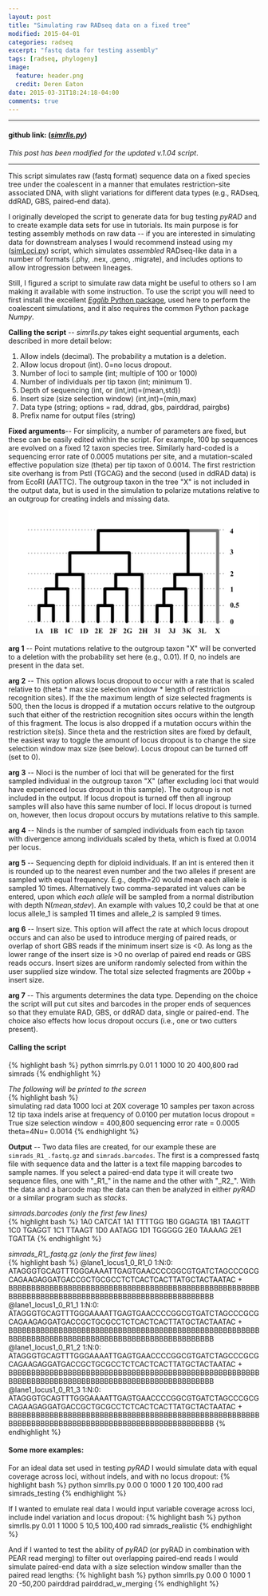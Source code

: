 ```yaml
---
layout: post
title: "Simulating raw RADseq data on a fixed tree"
modified: 2015-04-01
categories: radseq
excerpt: "fastq data for testing assembly"
tags: [radseq, phylogeny]
image:
  feature: header.png
  credit: Deren Eaton
date: 2015-03-31T18:24:18-04:00
comments: true
---
```


---------------------  

#### github link: ([_simrlls.py_](https://github.com/dereneaton/simrrls))
_This post has been modified for the updated v.1.04 script_.  

--------------------  

This script simulates raw (fastq format) sequence data
on a fixed species tree under the coalescent in a manner 
that emulates restriction-site associated DNA, with slight 
variations for different data types (e.g., RADseq, ddRAD, GBS, 
paired-end data). 

I originally developed the script to generate data for bug 
testing _pyRAD_ and to create example data sets for use in tutorials. 
Its main purpose is for testing assembly methods
on raw data -- if you are interested in simulating data for 
downstream analyses I would recommend instead using my 
([simLoci.py](/software/)) script, which simulates
_assembled_ RADseq-like data in a number
of formats (.phy, .nex, .geno, .migrate), 
and includes options to allow introgression between lineages.

Still, I figured a script to simulate raw data might be useful to 
others so I am making it available with some instruction.
To use the script you will need to first install the excellent [_Egglib_ 
Python package](http://egglib.sourceforge.net/), 
used here to perform the coalescent simulations, and it also requires
the common Python package _Numpy_.

__Calling the script__ -- _simrlls.py_ takes eight sequential arguments, 
each described in more detail below:

1.  Allow indels (decimal). The probability a mutation is a deletion.
2.  Allow locus dropout (int). 0=no locus dropout.
3.  Number of loci to sample (int; multiple of 100 or 1000)
4.  Number of individuals per tip taxon (int; minimum 1).
5.  Depth of sequencing (int, or (int,int)=(mean,std))
6.  Insert size (size selection window) (int,int)=(min,max)
7.  Data type (string; options = rad, ddrad, gbs, pairddrad, pairgbs)
8.  Prefix name for output files (string)

__Fixed arguments__--
For simplicity, a number of parameters are fixed, but these can be easily 
edited within the script. For example, 100 bp sequences are evolved on a 
fixed 12 taxon species tree. 
Similarly hard-coded is a sequencing error rate of 0.0005 mutations 
per site, and a mutation-scaled effective population 
size (theta) per tip taxon of 0.0014. The first restriction site
overhang is from PstI (TGCAG) and the second (used in ddRAD data) 
is from EcoRI (AATTC). 
The outgroup taxon in the tree "X" is not included in the output 
data, but is used in the simulation to polarize mutations relative 
to an outgroup for creating indels and missing data. 

![simtreeimage](/images/setupsims.png)

__arg 1__ -- Point mutations relative to the outgroup taxon "X"
will be converted to a deletion with the probability set here (e.g., 0.01). 
If 0, no indels are present in the data set. 

__arg 2__ -- This option allows locus dropout to occur with a rate that is 
scaled relative to (theta * max size selection window * length of restriction
recognition sites). If the the maximum length of size selected fragments
is 500, then the locus is dropped if a mutation occurs relative to the 
outgroup such that either of the restriction recognition sites occurs 
within the length of this fragment. The locus is also dropped if 
a mutation occurs within the restriction site(s). Since theta and the restriction sites are fixed
by default, the easiest way to toggle the amount of locus dropout is to 
change the size selection window max size (see below).
Locus dropout can be turned off (set to 0). 

__arg 3__ -- Nloci is the number of loci that will be generated for the
first sampled individual in the outgroup taxon "X" 
(after excluding loci that would have experienced locus dropout in this sample). 
The outgroup is not included in the output. If locus dropout is 
turned off then all ingroup samples will also have this same number of loci. 
If locus dropout is turned on, however, then locus dropout
occurs by mutations relative to this sample. 

__arg 4__ -- Ninds is the number of sampled individuals from each tip 
taxon with divergence among individuals scaled by theta, which
 is fixed at 0.0014 per locus. 

__arg 5__ -- Sequencing depth for diploid individuals. If an int is 
entered then it is rounded up to the nearest even number and the 
two alleles if present are sampled with equal frequency. E.g., depth=20
would mean each allele is sampled 10 times. Alternatively two 
comma-separated int values can be entered, upon which _each allele_ will 
be sampled from a normal distribution with depth N(_mean,stdev_). An 
example with values 10,2 could be that at one locus allele\_1 is sampled
11 times and allele\_2 is sampled 9 times. 

__arg 6__ -- Insert size. 
This option will affect the rate at which locus dropout occurs
and can also be used to introduce merging of paired reads, or overlap 
of short GBS reads if the minimum insert size is <0. 
As long as the lower range of the insert size is >0 no overlap 
of paired end reads or GBS reads occurs. 
Insert sizes are uniform randomly selected from within the 
user supplied size window. The total size selected fragments are 
200bp + insert size. 

__arg 7__ -- This arguments determines the data type. 
Depending on the choice the script will put cut sites and barcodes in 
the proper ends of sequences so that they emulate RAD, GBS, or ddRAD 
data, single or paired-end. The choice also effects how locus dropout occurs 
(i.e., one or two cutters present).

#### Calling the script
{% highlight bash %}
python simrrls.py 0.01 1 1000 10 20 400,800 rad simrads
{% endhighlight %}

_The following will be printed to the screen_  
{% highlight bash %}  
simulating rad data
1000 loci at 20X coverage
10 samples per taxon across 12 tip taxa
indels arise at frequency of 0.0100 per mutation
locus dropout = True
size selection window = 400,800
sequencing error rate = 0.0005
theta=4Nu= 0.0014
{% endhighlight %}

__Output__ -- Two data files are created, for our example these
are `simrads_R1_.fastq.gz` and `simrads.barcodes`. The first is a
compressed fastq file with sequence data and the 
latter is a text file mapping 
barcodes to sample names. If you select a paired-end data 
type it will create two sequence files, one with "\_R1\_" 
in the name and the other with "\_R2\_". 
With the data and a barcode map the data can then be analyzed
in either _pyRAD_ or a similar program such as _stacks_. 

_simrads.barcodes (only the first few lines)_  
{% highlight bash %}
1A0     CATCAT
1A1     TTTTGG
1B0     GGAGTA
1B1     TAAGTT
1C0     TGAGGT
1C1     TTAAGT
1D0     AATAGG
1D1     TGGGGG
2E0     TAAAAG
2E1     TGATTA
{% endhighlight %}

_simrads\_R1\_.fastq.gz (only the first few lines)_  
{% highlight bash %}
@lane1_locus1_0_R1_0 1:N:0:
ATAGGGTGCAGTTTGGGAAAATTGAGTGAACCCCGGCGTGATCTAGCCCGCGCAGAAGAGGATGACCGCTGCGCCTCTCACTCACTTATGCTACTAATAC
+
BBBBBBBBBBBBBBBBBBBBBBBBBBBBBBBBBBBBBBBBBBBBBBBBBBBBBBBBBBBBBBBBBBBBBBBBBBBBBBBBBBBBBBBBBBBBBBBBBBBB
@lane1_locus1_0_R1_1 1:N:0:
ATAGGGTGCAGTTTGGGAAAATTGAGTGAACCCCGGCGTGATCTAGCCCGCGCAGAAGAGGATGACCGCTGCGCCTCTCACTCACTTATGCTACTAATAC
+
BBBBBBBBBBBBBBBBBBBBBBBBBBBBBBBBBBBBBBBBBBBBBBBBBBBBBBBBBBBBBBBBBBBBBBBBBBBBBBBBBBBBBBBBBBBBBBBBBBBB
@lane1_locus1_0_R1_2 1:N:0:
ATAGGGTGCAGTTTGGGAAAATTGAGTGAACCCCGGCGTGATCTAGCCCGCGCAGAAGAGGATGACCGCTGCGCCTCTCACTCACTTATGCTACTAATAC
+
BBBBBBBBBBBBBBBBBBBBBBBBBBBBBBBBBBBBBBBBBBBBBBBBBBBBBBBBBBBBBBBBBBBBBBBBBBBBBBBBBBBBBBBBBBBBBBBBBBBB
@lane1_locus1_0_R1_3 1:N:0:
ATAGGGTGCAGTTTGGGAAAATTGAGTGAACCCCGGCGTGATCTAGCCCGCGCAGAAGAGGATGACCGCTGCGCCTCTCACTCACTTATGCTACTAATAC
+
BBBBBBBBBBBBBBBBBBBBBBBBBBBBBBBBBBBBBBBBBBBBBBBBBBBBBBBBBBBBBBBBBBBBBBBBBBBBBBBBBBBBBBBBBBBBBBBBBBBB
{% endhighlight %}


#### Some more examples: 
For an ideal data set used in testing _pyRAD_ I would simulate data with equal coverage across loci, without indels, and with no locus dropout:
{% highlight bash %}
python simrlls.py 0.00 0 1000 1 20 100,400 rad simrads_testing
{% endhighlight %}

If I wanted to emulate real data I would input variable coverage across loci, include indel variation and locus dropout:
{% highlight bash %}
python simrlls.py 0.01 1 1000 5 10,5 100,400 rad simrads_realistic
{% endhighlight %}

And if I wanted to test the ability of _pyRAD_ (or pyRAD in combination with PEAR read merging) to filter out overlapping paired-end reads I would simulate paired-end data with a size selection window smaller than the paired read lengths:
{% highlight bash %}
python simrlls.py 0.00 0 1000 1 20 -50,200 pairddrad pairddrad_w_merging
{% endhighlight %}
